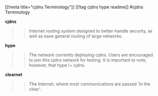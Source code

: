 [[!meta title="cjdns Terminology"]]
[[!tag cjdns hype readme]]
#cjdns Terminology

**cjdns**
>> Internet routing system designed to better-handle security, as well as ease general routing of large networks.

**hype**
>> The network currently deploying cjdns.  Users are encouraged to join this cjdns network for testing. It is important to note, however, that hype != cjdns.

**clearnet**
>> The Internet, where most communications are passed 'in the clear'.


